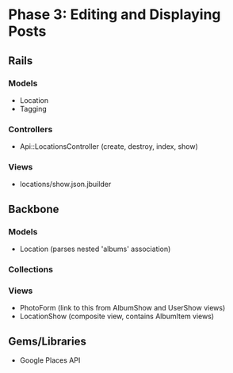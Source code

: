# Phase 3: Editing and Displaying Posts

## Rails
### Models
* Location
* Tagging

### Controllers
* Api::LocationsController (create, destroy, index, show)

### Views
* locations/show.json.jbuilder

## Backbone
### Models
* Location (parses nested 'albums' association)

### Collections

### Views
* PhotoForm (link to this from AlbumShow and UserShow views)
* LocationShow (composite view, contains AlbumItem views)

## Gems/Libraries
* Google Places API
